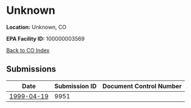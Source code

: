 # Unknown

**Location:** Unknown, CO

**EPA Facility ID:** 100000003569

[Back to CO Index](../../index.md)

## Submissions

| Date | Submission ID | Document Control Number |
|------|--------------|-------------------------|
| [1999-04-19](submissions/9951.md) | 9951 |  |
